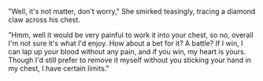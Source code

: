 "Well, it's not matter, don't worry," She smirked teasingly, tracing a diamond claw across his chest.    

"Hmm, well it would be very painful to work it into your chest, so no, overall I'm not sure it's what I'd enjoy. How about a bet for it? A battle? If I win, I can lap up your blood without any pain, and if you win, my heart is yours. Though I'd still prefer to remove it myself without you sticking your hand in my chest, I have certain limits."